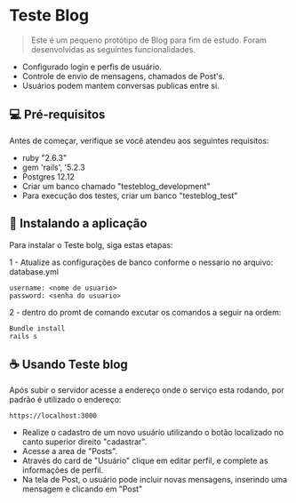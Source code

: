 # Teste Blog
<!---Esses são exemplos. Veja https://shields.io para outras pessoas ou para personalizar este conjunto de escudos. Você pode querer incluir dependências, status do projeto e informações de licença aqui--->


> Este é um pequeno protótipo de Blog para fim de estudo. Foram desenvolvidas as seguintes funcionalidades.
* Configurado login e perfis de usuário.
* Controle de envio de mensagens, chamados de Post's.
* Usuários podem mantem conversas publicas entre si.

## 💻 Pré-requisitos

Antes de começar, verifique se você atendeu aos seguintes requisitos:
<!---Estes são apenas requisitos de exemplo. Adicionar, duplicar ou remover conforme necessário--->
* ruby "2.6.3"
* gem 'rails', '5.2.3
* Postgres 12.12
* Criar um banco chamado "testeblog_development"
* Para execução dos testes, criar um banco "testeblog_test" 

## 🚀 Instalando a aplicação

Para instalar o Teste bolg, siga estas etapas:

1 - Atualize as configurações de banco conforme o nessario no arquivo: database.yml
```
username: <nome de usuario>
password: <senha do usuario>
```
2 - dentro do promt de comando excutar os comandos a seguir na ordem:
```
Bundle install
rails s
```


## ☕ Usando Teste blog

Após subir o servidor acesse a endereço onde o serviço esta rodando, por padrão é utilizado o endereço:

```
https://localhost:3000
```
* Realize o cadastro de um novo usuário utilizando o botão localizado no canto superior direito "cadastrar".
* Acesse a area de "Posts".
* Através do card de "Usuário" clique em editar perfil, e complete as informações de perfil.
* Na tela de Post, o usuário pode incluir novas mensagens, inserindo uma mensagem e clicando em "Post"
